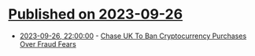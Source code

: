 # [Published on 2023-09-26](index.md)

* [2023-09-26, 22:00:00](https://news.slashdot.org/story/23/09/26/1910239/chase-uk-to-ban-cryptocurrency-purchases-over-fraud-fears?utm_source=rss1.0mainlinkanon&utm_medium=feed) - [Chase UK To Ban Cryptocurrency Purchases Over Fraud Fears](https://news.slashdot.org/story/23/09/26/1910239/chase-uk-to-ban-cryptocurrency-purchases-over-fraud-fears?utm_source=rss1.0mainlinkanon&utm_medium=feed)

